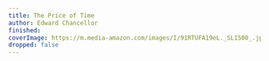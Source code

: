 ```yaml
---
title: The Price of Time
author: Edward Chancellor
finished: 
coverImage: https://m.media-amazon.com/images/I/91RTUFA19eL._SL1500_.jpg
dropped: false
---
```


